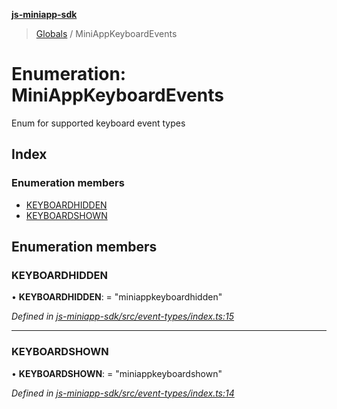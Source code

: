 **[js-miniapp-sdk](../README.md)**

> [Globals](../README.md) / MiniAppKeyboardEvents

# Enumeration: MiniAppKeyboardEvents

Enum for supported keyboard event types

## Index

### Enumeration members

* [KEYBOARDHIDDEN](miniappkeyboardevents.md#keyboardhidden)
* [KEYBOARDSHOWN](miniappkeyboardevents.md#keyboardshown)

## Enumeration members

### KEYBOARDHIDDEN

•  **KEYBOARDHIDDEN**:  = "miniappkeyboardhidden"

*Defined in [js-miniapp-sdk/src/event-types/index.ts:15](https://github.com/rakutentech/js-miniapp/blob/424c7de/js-miniapp-sdk/src/event-types/index.ts#L15)*

___

### KEYBOARDSHOWN

•  **KEYBOARDSHOWN**:  = "miniappkeyboardshown"

*Defined in [js-miniapp-sdk/src/event-types/index.ts:14](https://github.com/rakutentech/js-miniapp/blob/424c7de/js-miniapp-sdk/src/event-types/index.ts#L14)*
